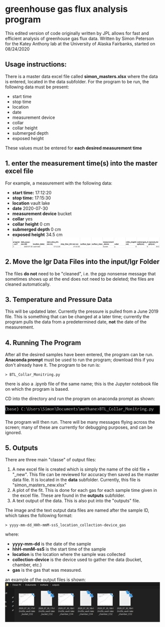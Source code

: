 # greenhouse gas flux analysis program
This edited version of code originally written by JPL allows for fast and efficient analysis of greenhouse gas flux data. Written by Simon Peterson for the Katey Anthony lab at the University of
Alaska Fairbanks, started on 08/24/2020
## Usage instructions:
There is a master data excel file called **simon_masters.xlsx** where the data is entered, located in the data subfolder. For the program to be run, the following data must be present: 

- start time
- stop time
- location
- date
- measurement device
- collar
- collar height
- submerged depth
- exposed height

These values must be entered for **each desired measurement time**
## 1. enter the measurement time(s) into the master excel file
For example, a measurement with the following data:

- **start time:** 			17:12:20
- **stop time:**  			17:15:30
- **location**    			vault lake
- **date**        			2020-07-30
- **measurement device** 	bucket
- **collar**             	yes
- **collar height**         0 cm
- **submerged depth**       0 cm
- **exposed height**        34.5 cm
![excel inputs](https://github.com/simonpeterson/methane/blob/master/readme_images/excel_inputs.PNG?raw=true)

## 2. Move the lgr Data Files into the input/lgr Folder
The files **do not** need to be "cleaned", i.e. the pgp nonsense message that sometimes shows up at the end does not need to be deleted; the files are cleaned automatically.

## 3. Temperature and Pressure Data
This will be updated later. Currently the pressure is pulled from a June 2019 file. This is something that can be changed at a later time; currently the program pulls the data from a
predetermined date, **not** the date of the measurement.

## 4. Running The Program
After all the desired samples have been entered, the program can be run. **Anaconda prompt** must be used to run the program; download this if you don't already have it. The program to be run is:

	> BTL_Collar_Monitring.py
	
there is also a .ipynb file of the same name; this is the Jupyter notebook file on which the program is based.

CD into the directory and run the program on anaconda prompt as shown:

![conda program run](https://github.com/simonpeterson/methane/blob/master/readme_images/conda_program_run.PNG?raw=true)

The program will then run. There will be many messages flying across the screen; many of these are currently for debugging purposes, and can be ignored.

## 5. Outputs
There are three main "classe" of output files:

1. A new excel file is created which is simply the name of the old file + "_new". This file can be reviewed for accuracy then saved as the master data file. It is located in the **data** subfolder. Currently, this file is "simon_masters_new.xlsx"
2. A plot of the fit. This is done for each gas for each sample time given in the excel file. These are found in the **outputs** subfolder.
3. A text output of the data. This is also put into the "outputs" file. 

The image and the text output data files are named after the sample ID, which takes the following format:

	> yyyy-mm-dd_HHh-mmM-ssS_location_collection-device_gas

where:
- **yyyy-mm-dd** is the date of the sample
- **hhH-mmM-ssS** is the start time of the sample
- **location** is the location where the sample was collected
- **collection-device** is the device used to gather the data (bucket, chamber, etc.)
- **gas** is the gas that was measured.

an example of the output files is shown:
![example outputs](https://github.com/simonpeterson/methane/blob/master/readme_images/example_outputs.PNG?raw=true)

